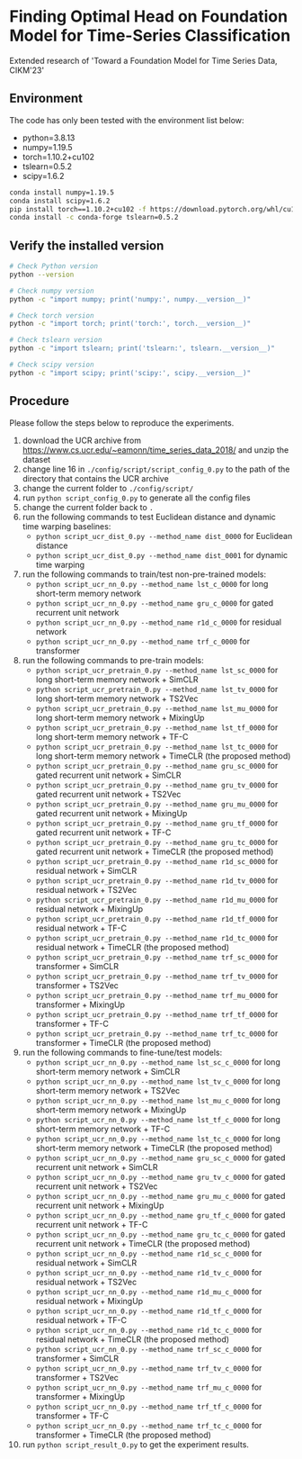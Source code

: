 # Finding Optimal Head on Foundation Model for Time-Series Classification

Extended research of 'Toward a Foundation Model for Time Series Data, CIKM'23'

## Environment
The code has only been tested with the environment list below:
* python=3.8.13
* numpy=1.19.5
* torch=1.10.2+cu102
* tslearn=0.5.2
* scipy=1.6.2

```sh
conda install numpy=1.19.5
conda install scipy=1.6.2
pip install torch==1.10.2+cu102 -f https://download.pytorch.org/whl/cu102/torch_stable.html
conda install -c conda-forge tslearn=0.5.2

```

## Verify the installed version

```sh
# Check Python version
python --version

# Check numpy version
python -c "import numpy; print('numpy:', numpy.__version__)"

# Check torch version
python -c "import torch; print('torch:', torch.__version__)"

# Check tslearn version
python -c "import tslearn; print('tslearn:', tslearn.__version__)"

# Check scipy version
python -c "import scipy; print('scipy:', scipy.__version__)"

```


## Procedure
Please follow the steps below to reproduce the experiments.
1. download the UCR archive from https://www.cs.ucr.edu/~eamonn/time_series_data_2018/ and unzip the dataset
2. change line 16 in ```./config/script/script_config_0.py``` to the path of the directory that contains the UCR archive
3. change the current folder to ```./config/script/```
4. run ```python script_config_0.py``` to generate all the config files
3. change the current folder back to ```.```
4. run the following commands to test Euclidean distance and dynamic time warping baselines:
    * ```python script_ucr_dist_0.py --method_name dist_0000``` for Euclidean distance
    * ```python script_ucr_dist_0.py --method_name dist_0001``` for dynamic time warping
5. run the following commands to train/test non-pre-trained models:
    * ```python script_ucr_nn_0.py --method_name lst_c_0000``` for long short-term memory network
    * ```python script_ucr_nn_0.py --method_name gru_c_0000``` for gated recurrent unit network
    * ```python script_ucr_nn_0.py --method_name r1d_c_0000``` for residual network
    * ```python script_ucr_nn_0.py --method_name trf_c_0000``` for transformer
6. run the following commands to pre-train models:
    * ```python script_ucr_pretrain_0.py --method_name lst_sc_0000``` for long short-term memory network + SimCLR
    * ```python script_ucr_pretrain_0.py --method_name lst_tv_0000``` for long short-term memory network + TS2Vec
    * ```python script_ucr_pretrain_0.py --method_name lst_mu_0000``` for long short-term memory network + MixingUp
    * ```python script_ucr_pretrain_0.py --method_name lst_tf_0000``` for long short-term memory network + TF-C
    * ```python script_ucr_pretrain_0.py --method_name lst_tc_0000``` for long short-term memory network + TimeCLR (the proposed method)
    * ```python script_ucr_pretrain_0.py --method_name gru_sc_0000``` for gated recurrent unit network + SimCLR
    * ```python script_ucr_pretrain_0.py --method_name gru_tv_0000``` for gated recurrent unit network + TS2Vec
    * ```python script_ucr_pretrain_0.py --method_name gru_mu_0000``` for gated recurrent unit network + MixingUp
    * ```python script_ucr_pretrain_0.py --method_name gru_tf_0000``` for gated recurrent unit network + TF-C
    * ```python script_ucr_pretrain_0.py --method_name gru_tc_0000``` for gated recurrent unit network + TimeCLR (the proposed method)
    * ```python script_ucr_pretrain_0.py --method_name r1d_sc_0000``` for residual network + SimCLR
    * ```python script_ucr_pretrain_0.py --method_name r1d_tv_0000``` for residual network + TS2Vec
    * ```python script_ucr_pretrain_0.py --method_name r1d_mu_0000``` for residual network + MixingUp
    * ```python script_ucr_pretrain_0.py --method_name r1d_tf_0000``` for residual network + TF-C
    * ```python script_ucr_pretrain_0.py --method_name r1d_tc_0000``` for residual network + TimeCLR (the proposed method)
    * ```python script_ucr_pretrain_0.py --method_name trf_sc_0000``` for transformer + SimCLR
    * ```python script_ucr_pretrain_0.py --method_name trf_tv_0000``` for transformer + TS2Vec
    * ```python script_ucr_pretrain_0.py --method_name trf_mu_0000``` for transformer + MixingUp
    * ```python script_ucr_pretrain_0.py --method_name trf_tf_0000``` for transformer + TF-C
    * ```python script_ucr_pretrain_0.py --method_name trf_tc_0000``` for transformer + TimeCLR (the proposed method)
6. run the following commands to fine-tune/test models:
    * ```python script_ucr_nn_0.py --method_name lst_sc_c_0000``` for long short-term memory network + SimCLR
    * ```python script_ucr_nn_0.py --method_name lst_tv_c_0000``` for long short-term memory network + TS2Vec
    * ```python script_ucr_nn_0.py --method_name lst_mu_c_0000``` for long short-term memory network + MixingUp
    * ```python script_ucr_nn_0.py --method_name lst_tf_c_0000``` for long short-term memory network + TF-C
    * ```python script_ucr_nn_0.py --method_name lst_tc_c_0000``` for long short-term memory network + TimeCLR (the proposed method)
    * ```python script_ucr_nn_0.py --method_name gru_sc_c_0000``` for gated recurrent unit network + SimCLR
    * ```python script_ucr_nn_0.py --method_name gru_tv_c_0000``` for gated recurrent unit network + TS2Vec
    * ```python script_ucr_nn_0.py --method_name gru_mu_c_0000``` for gated recurrent unit network + MixingUp
    * ```python script_ucr_nn_0.py --method_name gru_tf_c_0000``` for gated recurrent unit network + TF-C
    * ```python script_ucr_nn_0.py --method_name gru_tc_c_0000``` for gated recurrent unit network + TimeCLR (the proposed method)
    * ```python script_ucr_nn_0.py --method_name r1d_sc_c_0000``` for residual network + SimCLR
    * ```python script_ucr_nn_0.py --method_name r1d_tv_c_0000``` for residual network + TS2Vec
    * ```python script_ucr_nn_0.py --method_name r1d_mu_c_0000``` for residual network + MixingUp
    * ```python script_ucr_nn_0.py --method_name r1d_tf_c_0000``` for residual network + TF-C
    * ```python script_ucr_nn_0.py --method_name r1d_tc_c_0000``` for residual network + TimeCLR (the proposed method)
    * ```python script_ucr_nn_0.py --method_name trf_sc_c_0000``` for transformer + SimCLR
    * ```python script_ucr_nn_0.py --method_name trf_tv_c_0000``` for transformer + TS2Vec
    * ```python script_ucr_nn_0.py --method_name trf_mu_c_0000``` for transformer + MixingUp
    * ```python script_ucr_nn_0.py --method_name trf_tf_c_0000``` for transformer + TF-C
    * ```python script_ucr_nn_0.py --method_name trf_tc_c_0000``` for transformer + TimeCLR (the proposed method)
5. run ```python script_result_0.py``` to get the experiment results.

